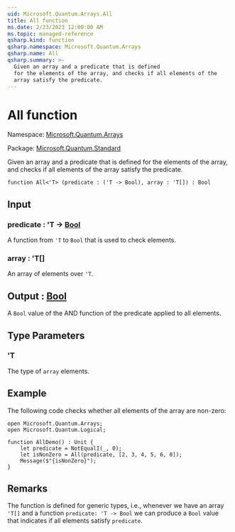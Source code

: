 ```yaml
---
uid: Microsoft.Quantum.Arrays.All
title: All function
ms.date: 2/23/2023 12:00:00 AM
ms.topic: managed-reference
qsharp.kind: function
qsharp.namespace: Microsoft.Quantum.Arrays
qsharp.name: All
qsharp.summary: >-
  Given an array and a predicate that is defined
  for the elements of the array, and checks if all elements of the
  array satisfy the predicate.
---
```


# All function

Namespace: [Microsoft.Quantum.Arrays](xref:Microsoft.Quantum.Arrays)

Package: [Microsoft.Quantum.Standard](https://nuget.org/packages/Microsoft.Quantum.Standard)


Given an array and a predicate that is definedfor the elements of the array, and checks if all elements of thearray satisfy the predicate.

```qsharp
function All<'T> (predicate : ('T -> Bool), array : 'T[]) : Bool
```


## Input

### predicate : 'T -> [Bool](xref:microsoft.quantum.qsharp.valueliterals#bool-literals)

A function from `'T` to `Bool` that is used to check elements.


### array : 'T[]

An array of elements over `'T`.



## Output : [Bool](xref:microsoft.quantum.qsharp.valueliterals#bool-literals)

A `Bool` value of the AND function of the predicate applied to all elements.

## Type Parameters

### 'T

The type of `array` elements.

## Example

The following code checks whether all elements of the array are non-zero:```qsharpopen Microsoft.Quantum.Arrays;open Microsoft.Quantum.Logical;function AllDemo() : Unit {    let predicate = NotEqualI(_, 0);    let isNonZero = All(predicate, [2, 3, 4, 5, 6, 0]);    Message($"{isNonZero}");}```

## Remarks

The function is defined for generic types, i.e., whenever we havean array `'T[]` and a function `predicate: 'T -> Bool` we can producea `Bool` value that indicates if all elements satisfy `predicate`.